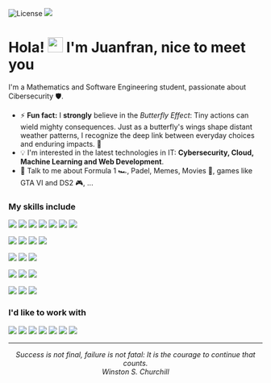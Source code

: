 ![License](https://img.shields.io/github/license/monp4r/monp4r?style=flat)
<a href="https://hits.seeyoufarm.com"><img src="https://hits.seeyoufarm.com/api/count/incr/badge.svg?url=https%3A%2F%2Fgithub.com%2Fmonp4r%2Fmonp4r&count_bg=%2379C83D&title_bg=%23555555&icon=&icon_color=%23E7E7E7&title=views&edge_flat=false"/></a>

# Hola! <img src="https://media.giphy.com/media/hvRJCLFzcasrR4ia7z/giphy.gif" width="30px"> I'm Juanfran, nice to meet you

I'm a Mathematics and Software Engineering student, passionate about Cibersecurity 🛡️.

- ⚡ **Fun fact:** I **strongly** believe in the *Butterfly Effect*: Tiny actions can wield mighty consequences. Just as a butterfly's wings shape distant weather patterns, I recognize the deep link between everyday choices and enduring impacts. 🦋
- :bulb: I'm interested in the latest technologies in IT: **Cybersecurity, Cloud, Machine Learning and Web Development**.
- 💬 Talk to me about Formula 1 :racing_car:, Padel, Memes, Movies 🎥, games like GTA VI and DS2 🎮, ...

### My skills include

<a target="_blank" href=""><img src="https://img.shields.io/badge/Node%20js-339933?style=for-the-badge&logo=nodedotjs&logoColor=white"></img></a>
<a target="_blank" href=""><img src="https://img.shields.io/badge/Express%20js-000000?style=for-the-badge&logo=express&logoColor=white"></img></a>
<a target="_blank" href=""><img src="https://img.shields.io/badge/React-20232A?style=for-the-badge&logo=react&logoColor=61DAFB"></img></a>
<a target="_blank" href=""><img src="https://img.shields.io/badge/Tailwind_CSS-38B2AC?style=for-the-badge&logo=tailwind-css&logoColor=white"></img></a>
<a target="_blank" href=""><img src="https://img.shields.io/badge/Material%20UI-007FFF?style=for-the-badge&logo=mui&logoColor=white"></img></a>
<a target="_blank" href=""><img src="https://img.shields.io/badge/axios-671ddf?&style=for-the-badge&logo=axios&logoColor=white"></img></a>
<a target="_blank" href=""><img src="https://img.shields.io/badge/JWT-000000?style=for-the-badge&logo=JSON%20web%20tokens&logoColor=white"></img></a>

<a target="_blank" href=""><img src="https://img.shields.io/badge/Python-FFD43B?style=for-the-badge&logo=python&logoColor=blue"></img></a>
<a target="_blank" href=""><img src="https://img.shields.io/badge/Jupyter-F37626.svg?&style=for-the-badge&logo=Jupyter&logoColor=white"></img></a>
<a target="_blank" href=""><img src="https://img.shields.io/badge/scikitlearn-F7931E.svg?style=for-the-badge&logo=scikit-learn&logoColor=white"></img></a>
<a target="_blank" href=""><img src="https://img.shields.io/badge/SciPy-8CAAE6.svg?style=for-the-badge&logo=SciPy&logoColor=white"></img></a>

<a target="_blank" href=""><img src="https://img.shields.io/badge/JavaScript-323330?style=for-the-badge&logo=javascript&logoColor=F7DF1E"></img></a>
<a target="_blank" href=""><img src="https://img.shields.io/badge/PHP-777BB4?style=for-the-badge&logo=php&logoColor=white"></img></a>
<a target="_blank" href=""><img src="https://img.shields.io/badge/mysql-%2300f.svg?style=for-the-badge&logo=mysql&logoColor=white"></img></a>

<a target="_blank" href=""><img src="https://img.shields.io/badge/Burp%20Suite-FF6633.svg?style=for-the-badge&logo=Burp-Suite&logoColor=white"></img></a>
<a target="_blank" href=""><img src="https://img.shields.io/badge/Wireshark-1679A7.svg?style=for-the-badge&logo=Wireshark&logoColor=white"></img></a>
<a target="_blank" href=""><img src="https://img.shields.io/badge/Linux-FCC624?style=for-the-badge&logo=linux&logoColor=black"></img></a>

<a target="_blank" href=""><img src="https://img.shields.io/badge/GIT-E44C30?style=for-the-badge&logo=git&logoColor=white"></img></a>
<a target="_blank" href=""><img src="https://img.shields.io/badge/VSCode-0078D4?style=for-the-badge&logo=visual%20studio%20code&logoColor=white"></img></a>
<a target="_blank" href=""><img src="https://img.shields.io/badge/LaTeX-47A141?style=for-the-badge&logo=LaTeX&logoColor=white"></img></a>

### I'd like to work with

<a target="_blank" href=""><img src="https://img.shields.io/badge/Rust-black?style=for-the-badge&logo=rust&logoColor=#E57324"></img></a>
<a target="_blank" href=""><img src="https://img.shields.io/badge/Go-00ADD8.svg?style=for-the-badge&logo=Go&logoColor=white"></img></a>
<a target="_blank" href=""><img src="https://img.shields.io/badge/TypeScript-007ACC?style=for-the-badge&logo=typescript&logoColor=white"></img></a>
<a target="_blank" href=""><img src="https://img.shields.io/badge/Amazon_AWS-FF9900?style=for-the-badge&logo=amazonaws&logoColor=white"></img></a>
<a target="_blank" href=""><img src="https://img.shields.io/badge/GraphQl-E10098?style=for-the-badge&logo=graphql&logoColor=white"></img></a>
<a target="_blank" href=""><img src="https://img.shields.io/badge/MongoDB-47A248.svg?style=for-the-badge&logo=MongoDB&logoColor=white"></img></a>
<a target="_blank" href=""><img src="https://img.shields.io/badge/Docker-2CA5E0?style=for-the-badge&logo=docker&logoColor=white"></img></a>

<hr>
<p align="center">
   <i>Success is not final, failure is not fatal: It is the courage to continue that counts.</i>
   <br>
   <i>Winston S. Churchill</i>
</p>       
